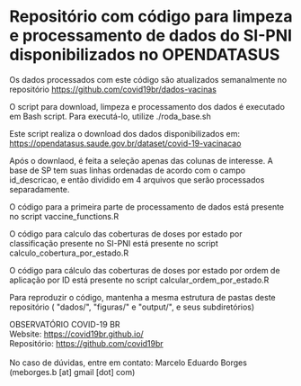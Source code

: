 # Repositório com código para limpeza e processamento de dados do SI-PNI disponibilizados no OPENDATASUS

Os dados processados com este código são atualizados semanalmente no repositório https://github.com/covid19br/dados-vacinas

O script para download, limpeza e processamento dos dados é executado em Bash script.
Para executá-lo, utilize ./roda_base.sh

Este script realiza o download dos dados disponibilizados em:
https://opendatasus.saude.gov.br/dataset/covid-19-vacinacao

Após o downlaod, é feita a seleção apenas das colunas de interesse.
A base de SP tem suas linhas ordenadas de acordo com o campo id_descricao, e então dividido em 4 arquivos que serão processados separadamente.

O código para a primeira parte de processamento de dados está presente no script vaccine_functions.R

O código para calculo das coberturas de doses por estado por classificação presente no SI-PNI está presente no script calculo_cobertura_por_estado.R

O código para cálculo das coberturas de doses por estado por ordem de aplicação por ID está presente no script calcular_ordem_por_estado.R

Para reproduzir o código, mantenha a mesma estrutura de pastas deste repositório ( "dados/", "figuras/" e "output/", e seus subdiretórios)

OBSERVATÓRIO COVID-19 BR<br />
Website: https://covid19br.github.io/<br />
Repositório: https://github.com/covid19br<br />
<br />
No caso de dúvidas, entre em contato: Marcelo Eduardo Borges (meborges.b [at] gmail [dot] com) 
